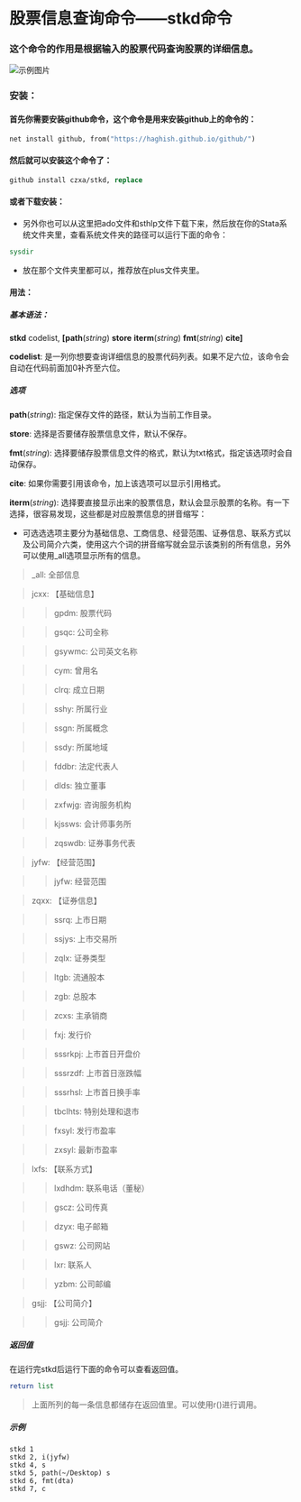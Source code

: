 # 股票信息查询命令——stkd命令

### 这个命令的作用是根据输入的股票代码查询股票的详细信息。

![示例图片](https://github.com/czxa/stkd/raw/master/example.png)

### 安装：

#### 首先你需要安装github命令，这个命令是用来安装github上的命令的：
```stata
net install github, from("https://haghish.github.io/github/")
```

#### 然后就可以安装这个命令了：
```stata
github install czxa/stkd, replace
```
<!--more-->
#### 或者下载安装：
* 另外你也可以从这里把ado文件和sthlp文件下载下来，然后放在你的Stata系统文件夹里，查看系统文件夹的路径可以运行下面的命令：

```stata
sysdir
```
* 放在那个文件夹里都可以，推荐放在plus文件夹里。

#### 用法：
##### 基本语法：

**stkd** codelist, **[path**(*string*) **store** **iterm**(*string*) **fmt**(*string*) **cite]**

**codelist**: 是一列你想要查询详细信息的股票代码列表。如果不足六位，该命令会自动在代码前面加0补齐至六位。

##### 选项

**path**(*string*): 指定保存文件的路径，默认为当前工作目录。

**store**: 选择是否要储存股票信息文件，默认不保存。

**fmt**(*string*): 选择要储存股票信息文件的格式，默认为txt格式，指定该选项时会自动保存。

**cite**: 如果你需要引用该命令，加上该选项可以显示引用格式。

**iterm**(*string*): 选择要直接显示出来的股票信息，默认会显示股票的名称。有一下选择，很容易发现，这些都是对应股票信息的拼音缩写：

* 可选选选项主要分为基础信息、工商信息、经营范围、证券信息、联系方式以及公司简介六类，使用这六个词的拼音缩写就会显示该类别的所有信息，另外可以使用_all选项显示所有的信息。

> _all: 全部信息

> jcxx: 【基础信息】

>> gpdm: 股票代码

>> gsqc: 公司全称

>> gsywmc: 公司英文名称

>> cym: 曾用名

>> clrq: 成立日期

>> sshy: 所属行业

>> ssgn: 所属概念

>> ssdy: 所属地域

>> fddbr: 法定代表人

>> dlds: 独立董事

>> zxfwjg: 咨询服务机构

>> kjssws: 会计师事务所

>> zqswdb: 证券事务代表

> jyfw: 【经营范围】

>> jyfw: 经营范围

> zqxx: 【证券信息】

>> ssrq: 上市日期

>> ssjys: 上市交易所

>> zqlx: 证券类型

>> ltgb: 流通股本

>> zgb: 总股本

>> zcxs: 主承销商

>> fxj: 发行价

>> sssrkpj: 上市首日开盘价

>> sssrzdf: 上市首日涨跌幅

>> sssrhsl: 上市首日换手率

>> tbclhts: 特别处理和退市

>> fxsyl: 发行市盈率

>> zxsyl: 最新市盈率

> lxfs: 【联系方式】

>> lxdhdm: 联系电话（董秘）

>> gscz: 公司传真

>> dzyx: 电子邮箱

>> gswz: 公司网站

>> lxr: 联系人

>> yzbm: 公司邮编

> gsjj: 【公司简介】

>> gsjj: 公司简介

##### 返回值

在运行完stkd后运行下面的命令可以查看返回值。

```stata
return list
```

> 上面所列的每一条信息都储存在返回值里。可以使用r()进行调用。


##### 示例

```
stkd 1
stkd 2, i(jyfw)
stkd 4, s
stkd 5, path(~/Desktop) s
stkd 6, fmt(dta)
stkd 7, c
```
